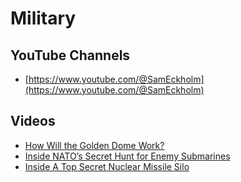 # Military

## YouTube Channels

- [https://www.youtube.com/@SamEckholm](https://www.youtube.com/@SamEckholm)

## Videos

- [How Will the Golden Dome Work?](https://www.youtube.com/watch?v=h3sbDTl2MSU)
- [Inside NATO’s Secret Hunt for Enemy Submarines](https://www.youtube.com/watch?v=EKPtNIiW_5o)
- [Inside A Top Secret Nuclear Missile Silo](https://www.youtube.com/watch?v=CRRbGScXXMY)
